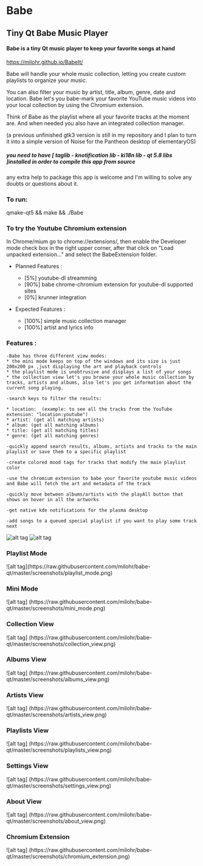 # Babe
## Tiny Qt Babe Music Player

#### Babe is a tiny Qt music player to keep your favorite songs at hand

https://milohr.github.io/BabeIt/

Babe will handle your whole music collection, letting you create custom playlists to organize your music.

You can also filter your music by artist, title, album, genre, date and location. Babe let's you babe-mark your favorite YouTube music videos into your local collection by using the Chromium extension. 

Think of Babe as the playlist where all your favorite tracks at the moment are. And when needed you also have an integrated collection manager.


(a previous unfinished gtk3 version is still in my repository and I plan to turn it into a simple version of Noise for the Pantheon desktop of elementaryOS) 



##### you need to have [ taglib - knotification lib - ki18n lib - qt 5.8 libs ]installed in order to compile this app from source
any extra help to package this app is welcome and I'm willing to solve any doubts or questions about it.


<h3> To run: </h3>
qmake-qt5 && make && ./Babe

<h3> To try the Youtube Chromium extension</h3>
In Chrome/mium go to chrome://extensions/, then enable the Developer mode check box in the right upper corner, after that click on "Load unpacked extension..." and select the BabeExtension folder.

* Planned Features :
  * [5%] youtube-dl streamming
  * [90%] babe chrome-chromium extension for youtube-dl supported sites
  * [0%] krunner integration

* Expected Features :
  * [100%] simple music collection manager 
  * [100%] artist and lyrics info 
  
  
<h3> Features : </h3> 

    -Babe has three different view modes: 
    * the mini mode keeps on top of the windows and its size is just 200x200 px ,just displaying the art and playback controls
    * the playlist mode is unobtrusive and displays a list of your songs
    * the collection view let's you browse your whole music collection by tracks, artists and albums, also let's you get information about the current song playing.
    
    -search keys to filter the results: 
    
    * location:  (example: to see all the tracks from the YouTube extension: "location:youtube")
    * artist: (get all matching artists)
    * album: (get all matching albums)    
    * title: (get all matching titles)
    * genre: (get all matching genres)
    
    -quickly append search results, albums, artists and tracks to the main playlist or save them to a specific playlist
    
    -create colored mood tags for tracks that modify the main playlist color
    
    -use the chromium extension to babe your favorite youtube music videos and Babe will fetch the art and metadata of the track
    
    -quickly move between albums/artists with the playAll button that shows on hover in all the artworks
    
    -get native kde notifications for the plasma desktop
    
    -add songs to a queued special playlist if you want to play some track next
    
![alt tag](https://raw.githubusercontent.com/milohr/babe-music-player/master/Screenshot%20from%202016-05-01%2020%3A07%3A41.png) ![alt tag](https://raw.githubusercontent.com/milohr/babe-music-player/master/Screenshot%20from%202016-05-01%2020%3A08%3A06.png)

<h3> Playlist Mode </h3>
![alt tag](https://raw.githubusercontent.com/milohr/babe-qt/master/screenshots/playlist_mode.png)

<h3> Mini Mode </h3>
![alt tag] (https://raw.githubusercontent.com/milohr/babe-qt/master/screenshots/mini_mode.png)

<h3> Collection View </h3>
![alt tag] (https://raw.githubusercontent.com/milohr/babe-qt/master/screenshots/collection_view.png)

<h3> Albums View </h3>
![alt tag] (https://raw.githubusercontent.com/milohr/babe-qt/master/screenshots/albums_view.png) 

<h3> Artists View </h3>
![alt tag] (https://raw.githubusercontent.com/milohr/babe-qt/master/screenshots/artists_view.png) 

<h3> Playlists View </h3>
![alt tag] (https://raw.githubusercontent.com/milohr/babe-qt/master/screenshots/playlists_view.png) 

<h3> Settings View </h3>
![alt tag] (https://raw.githubusercontent.com/milohr/babe-qt/master/screenshots/settings_view.png) 

<h3> About View </h3>
![alt tag] (https://raw.githubusercontent.com/milohr/babe-qt/master/screenshots/about_view.png) 

<h3> Chromium Extension </h3>
![alt tag] (https://raw.githubusercontent.com/milohr/babe-qt/master/screenshots/chromium_extension.png) 

